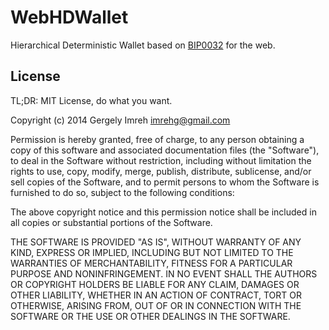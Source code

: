 # WebHDWallet

Hierarchical Deterministic Wallet based on [BIP0032][bip0032]
for the web.

## License

TL;DR: MIT License, do what you want.

Copyright (c) 2014 Gergely Imreh <imrehg@gmail.com>

Permission is hereby granted, free of charge, to any person obtaining a copy
of this software and associated documentation files (the "Software"), to deal
in the Software without restriction, including without limitation the rights
to use, copy, modify, merge, publish, distribute, sublicense, and/or sell
copies of the Software, and to permit persons to whom the Software is
furnished to do so, subject to the following conditions:

The above copyright notice and this permission notice shall be included in
all copies or substantial portions of the Software.

THE SOFTWARE IS PROVIDED "AS IS", WITHOUT WARRANTY OF ANY KIND, EXPRESS OR
IMPLIED, INCLUDING BUT NOT LIMITED TO THE WARRANTIES OF MERCHANTABILITY,
FITNESS FOR A PARTICULAR PURPOSE AND NONINFRINGEMENT. IN NO EVENT SHALL THE
AUTHORS OR COPYRIGHT HOLDERS BE LIABLE FOR ANY CLAIM, DAMAGES OR OTHER
LIABILITY, WHETHER IN AN ACTION OF CONTRACT, TORT OR OTHERWISE, ARISING FROM,
OUT OF OR IN CONNECTION WITH THE SOFTWARE OR THE USE OR OTHER DEALINGS IN
THE SOFTWARE.

[bip0032]: https://github.com/bitcoin/bips/blob/master/bip-0032.mediawiki


